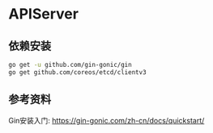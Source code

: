 # APIServer

## 依赖安装
```bash
go get -u github.com/gin-gonic/gin
go get github.com/coreos/etcd/clientv3
```

## 参考资料

Gin安装入门: https://gin-gonic.com/zh-cn/docs/quickstart/